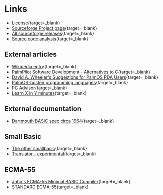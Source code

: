 # Links

- [License](http://www.gnu.org/licenses/gpl.html){target=_blank}
- [Sourceforge Project page](http://sourceforge.net/projects/smallbasic/){target=_blank}
- [All sourceforge releases](http://sourceforge.net/project/showfiles.php?group_id=22348){target=_blank}
- [Source code analysis](https://scan.coverity.com/projects/smallbasic){target=_blank}

## External articles

- [Wikipedia entry](http://en.wikipedia.org/wiki/SmallBASIC){target=_blank}
- [PalmPilot Software Development - Alternatives to C](http://goanna.cs.rmit.edu.au/~winikoff/palm/dev.html){target=_blank}
- [David A. Wheeler's Suggestions for PalmOS PDA Users](http://www.dwheeler.com/palm-suggest.html){target=_blank}
- [PalmOS-hosted programming languages](http://www.ibm.com/developerworks/linux/library/l-palmos2.html?dwzone=linux#h7879){target=_blank}
- [PC Advisor](http://www.pcadvisor.co.uk/how-to/software/3307979/how-program-software/){target=_blank}
- [Learn X in Y minutes](https://learnxinyminutes.com/docs/smallbasic/){target=_blank}

## External documentation

- [Dartmouth BASIC spec circa 1964](http://www.bitsavers.org/pdf/dartmouth/BASIC_Oct64.pdf){target=_blank}

## Small Basic

- [The other smallbasic](http://msdn.microsoft.com/en-us/beginner/ff384239.aspx){target=_blank}
- [Translator - experimental](http://sb-translator.appspot.com/){target=_blank}

## ECMA-55

- [John's ECMA-55 Minimal BASIC Compiler](http://buraphakit.sourceforge.net/BASIC.shtml){target=_blank}
- [STANDARD ECMA-55](http://sourceforge.net/p/buraphakit/MinimalBASIC/ci/default/tree/ECMA-55.TXT){target=_blank}


